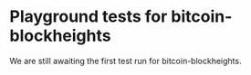 # Playground tests for bitcoin-blockheights
We are still awaiting the first test run for bitcoin-blockheights.

